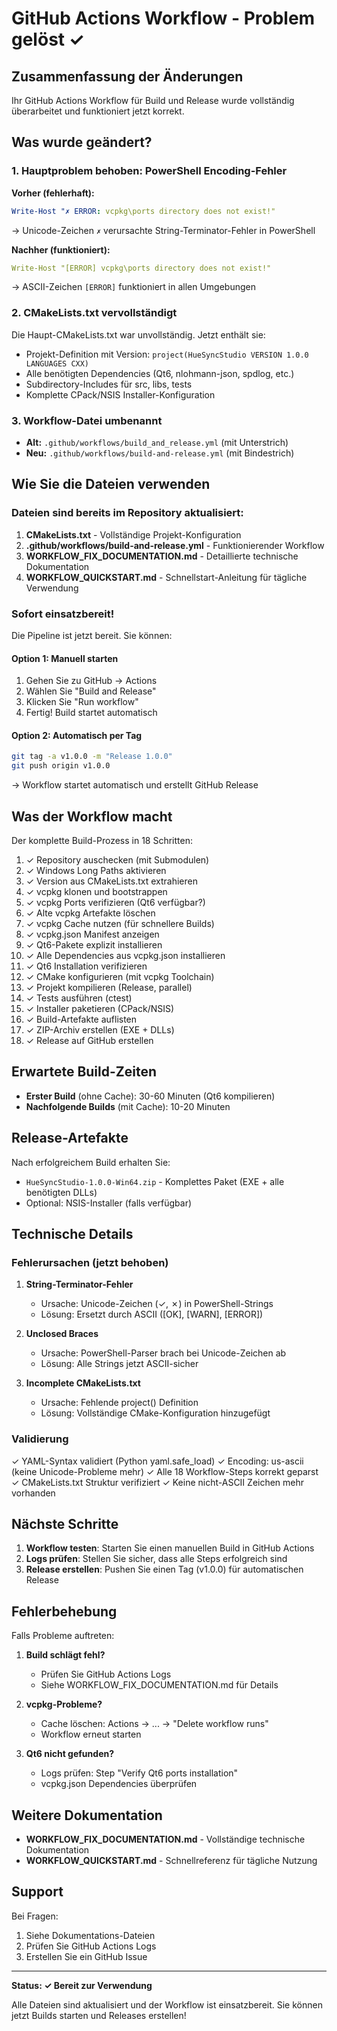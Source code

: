 # GitHub Actions Workflow - Problem gelöst ✓

## Zusammenfassung der Änderungen

Ihr GitHub Actions Workflow für Build und Release wurde vollständig überarbeitet und funktioniert jetzt korrekt.

## Was wurde geändert?

### 1. Hauptproblem behoben: PowerShell Encoding-Fehler

**Vorher (fehlerhaft):**
```yaml
Write-Host "✗ ERROR: vcpkg\ports directory does not exist!"
```
→ Unicode-Zeichen `✗` verursachte String-Terminator-Fehler in PowerShell

**Nachher (funktioniert):**
```yaml
Write-Host "[ERROR] vcpkg\ports directory does not exist!"
```
→ ASCII-Zeichen `[ERROR]` funktioniert in allen Umgebungen

### 2. CMakeLists.txt vervollständigt

Die Haupt-CMakeLists.txt war unvollständig. Jetzt enthält sie:
- Projekt-Definition mit Version: `project(HueSyncStudio VERSION 1.0.0 LANGUAGES CXX)`
- Alle benötigten Dependencies (Qt6, nlohmann-json, spdlog, etc.)
- Subdirectory-Includes für src, libs, tests
- Komplette CPack/NSIS Installer-Konfiguration

### 3. Workflow-Datei umbenannt

- **Alt:** `.github/workflows/build_and_release.yml` (mit Unterstrich)
- **Neu:** `.github/workflows/build-and-release.yml` (mit Bindestrich)

## Wie Sie die Dateien verwenden

### Dateien sind bereits im Repository aktualisiert:

1. **CMakeLists.txt** - Vollständige Projekt-Konfiguration
2. **.github/workflows/build-and-release.yml** - Funktionierender Workflow
3. **WORKFLOW_FIX_DOCUMENTATION.md** - Detaillierte technische Dokumentation
4. **WORKFLOW_QUICKSTART.md** - Schnellstart-Anleitung für tägliche Verwendung

### Sofort einsatzbereit!

Die Pipeline ist jetzt bereit. Sie können:

#### Option 1: Manuell starten
1. Gehen Sie zu GitHub → Actions
2. Wählen Sie "Build and Release"
3. Klicken Sie "Run workflow"
4. Fertig! Build startet automatisch

#### Option 2: Automatisch per Tag
```bash
git tag -a v1.0.0 -m "Release 1.0.0"
git push origin v1.0.0
```
→ Workflow startet automatisch und erstellt GitHub Release

## Was der Workflow macht

Der komplette Build-Prozess in 18 Schritten:

1. ✓ Repository auschecken (mit Submodulen)
2. ✓ Windows Long Paths aktivieren
3. ✓ Version aus CMakeLists.txt extrahieren
4. ✓ vcpkg klonen und bootstrappen
5. ✓ vcpkg Ports verifizieren (Qt6 verfügbar?)
6. ✓ Alte vcpkg Artefakte löschen
7. ✓ vcpkg Cache nutzen (für schnellere Builds)
8. ✓ vcpkg.json Manifest anzeigen
9. ✓ Qt6-Pakete explizit installieren
10. ✓ Alle Dependencies aus vcpkg.json installieren
11. ✓ Qt6 Installation verifizieren
12. ✓ CMake konfigurieren (mit vcpkg Toolchain)
13. ✓ Projekt kompilieren (Release, parallel)
14. ✓ Tests ausführen (ctest)
15. ✓ Installer paketieren (CPack/NSIS)
16. ✓ Build-Artefakte auflisten
17. ✓ ZIP-Archiv erstellen (EXE + DLLs)
18. ✓ Release auf GitHub erstellen

## Erwartete Build-Zeiten

- **Erster Build** (ohne Cache): 30-60 Minuten (Qt6 kompilieren)
- **Nachfolgende Builds** (mit Cache): 10-20 Minuten

## Release-Artefakte

Nach erfolgreichem Build erhalten Sie:
- `HueSyncStudio-1.0.0-Win64.zip` - Komplettes Paket (EXE + alle benötigten DLLs)
- Optional: NSIS-Installer (falls verfügbar)

## Technische Details

### Fehlerursachen (jetzt behoben)

1. **String-Terminator-Fehler**
   - Ursache: Unicode-Zeichen (✓, ✗) in PowerShell-Strings
   - Lösung: Ersetzt durch ASCII ([OK], [WARN], [ERROR])

2. **Unclosed Braces**
   - Ursache: PowerShell-Parser brach bei Unicode-Zeichen ab
   - Lösung: Alle Strings jetzt ASCII-sicher

3. **Incomplete CMakeLists.txt**
   - Ursache: Fehlende project() Definition
   - Lösung: Vollständige CMake-Konfiguration hinzugefügt

### Validierung

✓ YAML-Syntax validiert (Python yaml.safe_load)
✓ Encoding: us-ascii (keine Unicode-Probleme mehr)
✓ Alle 18 Workflow-Steps korrekt geparst
✓ CMakeLists.txt Struktur verifiziert
✓ Keine nicht-ASCII Zeichen mehr vorhanden

## Nächste Schritte

1. **Workflow testen**: Starten Sie einen manuellen Build in GitHub Actions
2. **Logs prüfen**: Stellen Sie sicher, dass alle Steps erfolgreich sind
3. **Release erstellen**: Pushen Sie einen Tag (v1.0.0) für automatischen Release

## Fehlerbehebung

Falls Probleme auftreten:

1. **Build schlägt fehl?**
   - Prüfen Sie GitHub Actions Logs
   - Siehe WORKFLOW_FIX_DOCUMENTATION.md für Details

2. **vcpkg-Probleme?**
   - Cache löschen: Actions → ... → "Delete workflow runs"
   - Workflow erneut starten

3. **Qt6 nicht gefunden?**
   - Logs prüfen: Step "Verify Qt6 ports installation"
   - vcpkg.json Dependencies überprüfen

## Weitere Dokumentation

- **WORKFLOW_FIX_DOCUMENTATION.md** - Vollständige technische Dokumentation
- **WORKFLOW_QUICKSTART.md** - Schnellreferenz für tägliche Nutzung

## Support

Bei Fragen:
1. Siehe Dokumentations-Dateien
2. Prüfen Sie GitHub Actions Logs
3. Erstellen Sie ein GitHub Issue

---

**Status: ✓ Bereit zur Verwendung**

Alle Dateien sind aktualisiert und der Workflow ist einsatzbereit. Sie können jetzt Builds starten und Releases erstellen!
